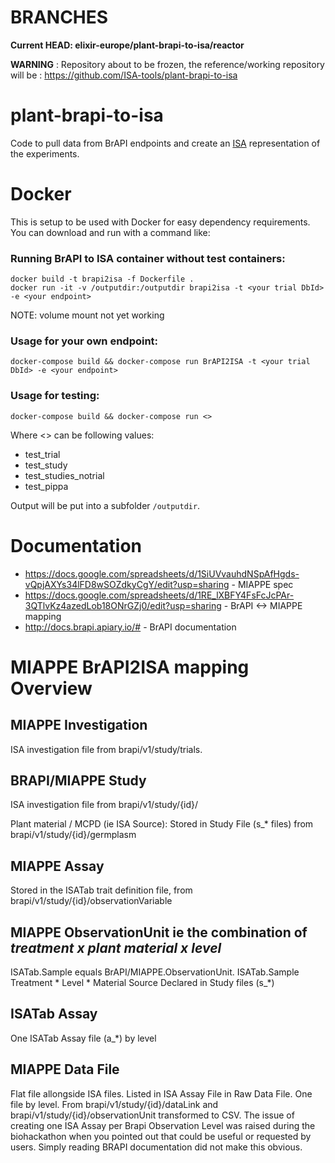 # BRANCHES
**Current HEAD: elixir-europe/plant-brapi-to-isa/reactor**

**WARNING** :  Repository about to be frozen, the reference/working repository will be : https://github.com/ISA-tools/plant-brapi-to-isa

# plant-brapi-to-isa

Code to pull data from BrAPI endpoints and create an [ISA](http://isa-tools.org) representation of the experiments. 

# Docker

This is setup to be used with Docker for easy dependency requirements. You can download and run with a command like:

### Running BrAPI to ISA container without test containers:

```
docker build -t brapi2isa -f Dockerfile .
docker run -it -v /outputdir:/outputdir brapi2isa -t <your trial DbId> -e <your endpoint>
```

NOTE: volume mount not yet working

### Usage for your own endpoint: 

```
docker-compose build && docker-compose run BrAPI2ISA -t <your trial DbId> -e <your endpoint>
```
### Usage for testing:

```
docker-compose build && docker-compose run <>
```
 Where <> can be following values:
- test_trial
- test_study
- test_studies_notrial
- test_pippa


Output will be put into a subfolder `/outputdir`.

# Documentation


 * https://docs.google.com/spreadsheets/d/1SiUVvauhdNSpAfHgds-vQpjAXYs34lFD8wSOZdkyCgY/edit?usp=sharing - MIAPPE spec
 * https://docs.google.com/spreadsheets/d/1RE_lXBFY4FsFcJcPAr-3QTlvKz4azedLob18ONrGZj0/edit?usp=sharing - BrAPI <-> MIAPPE mapping
 * http://docs.brapi.apiary.io/# - BrAPI documentation
 

 # MIAPPE BrAPI2ISA mapping Overview
 ## MIAPPE Investigation
 ISA investigation file from brapi/v1/study/trials.
 ## BRAPI/MIAPPE Study 
 
 ISA investigation file from brapi/v1/study/{id}/
 
 Plant material / MCPD (ie ISA Source): Stored in Study File (s_* files) from brapi/v1/study/{id}/germplasm
 ## MIAPPE Assay
 Stored in the ISATab trait definition file, from brapi/v1/study/{id}/observationVariable 
 
 ## MIAPPE ObservationUnit ie the combination of *treatment x plant material x level*
 ISATab.Sample equals BrAPI/MIAPPE.ObservationUnit. 
ISATab.Sample Treatment * Level * Material Source
Declared in Study files (s_*)

## ISATab Assay
One ISATab Assay file (a_*) by level  
  
 ## MIAPPE Data File
 Flat file allongside ISA files. Listed in ISA Assay File in Raw Data File. One file by level. 
 From brapi/v1/study/{id}/dataLink and brapi/v1/study/{id}/observationUnit transformed to CSV. 
 The issue of creating one ISA Assay per Brapi Observation Level was raised during the biohackathon when you pointed out that could be useful or requested by users. Simply reading BRAPI documentation did not make this obvious.
